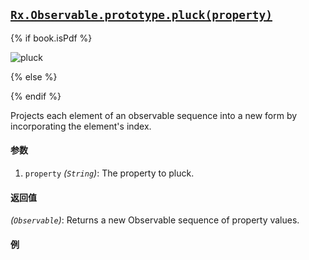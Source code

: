 ## [`Rx.Observable.prototype.pluck(property)`](https://github.com/Reactive-Extensions/RxJS/blob/master/src/core/linq/observable/pluck.js)

{% if book.isPdf %}

![pluck](http://reactivex.io/documentation/operators/images/pluck.png)

{% else %}



{% endif %}

Projects each element of an observable sequence into a new form by incorporating the element's index.

#### 参数
1. `property` *(`String`)*: The property to pluck.
 
#### 返回值
*(`Observable`)*: Returns a new Observable sequence of property values.

#### 例

[](http://jsbin.com/wigiy/1/embed?js,console)
